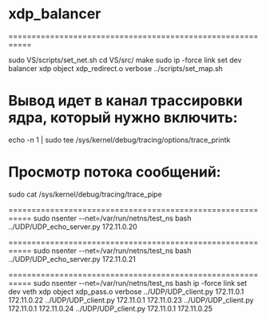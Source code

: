 # xdp_balancer

===========================================================

sudo VS/scripts/set_net.sh
cd VS/src/
make
sudo ip -force link set dev balancer xdp object xdp_redirect.o  verbose
../scripts/set_map.sh

# Вывод идет в канал трассировки ядра, который нужно включить:
echo -n 1 | sudo tee /sys/kernel/debug/tracing/options/trace_printk

# Просмотр потока сообщений:
sudo cat /sys/kernel/debug/tracing/trace_pipe


===========================================================
sudo nsenter --net=/var/run/netns/test_ns bash
../UDP/UDP_echo_server.py 172.11.0.20


===========================================================
sudo nsenter --net=/var/run/netns/test_ns bash
../UDP/UDP_echo_server.py 172.11.0.21


===========================================================
sudo nsenter --net=/var/run/netns/test_ns bash
ip -force link set dev veth xdp object xdp_pass.o verbose
../UDP/UDP_client.py  172.11.0.1 172.11.0.22
../UDP/UDP_client.py  172.11.0.1 172.11.0.23
../UDP/UDP_client.py  172.11.0.1 172.11.0.24
../UDP/UDP_client.py  172.11.0.1 172.11.0.25